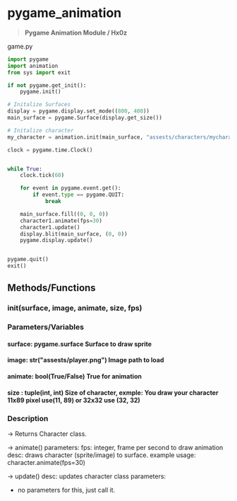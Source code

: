 # pygame_animation

> **Pygame Animation Module / Hx0z**

game.py

```py
import pygame
import animation
from sys import exit

if not pygame.get_init():
    pygame.init()

# Initalize Surfaces
display = pygame.display.set_mode((800, 400))
main_surface = pygame.Surface(display.get_size())

# Initalize character
my_character = animation.init(main_surface, "assests/characters/mycharacter.png", True)

clock = pygame.time.Clock()


while True:
    clock.tick(60)

    for event in pygame.event.get():
        if event.type == pygame.QUIT:
            break

    main_surface.fill((0, 0, 0))
    character1.animate(fps=30)
    character1.update()
    display.blit(main_surface, (0, 0))
    pygame.display.update()


pygame.quit()
exit()
```

## Methods/Functions

### init(surface, image, animate, size, fps)

### Parameters/Variables

#### surface: pygame.surface Surface to draw sprite

#### image: str("assests/player.png")  Image path to load

#### animate:   bool(True/False)           True for animation

#### size   :   tuple(int, int)            Size of character, exmple: You draw your character 11x89 pixel use(11, 89) or 32x32 use (32, 32)

### Description

-> Returns Character class.

-> animate()
parameters:
    fps: integer, frame per second to draw animation
desc: draws character (sprite/image) to surface.
example usage:
    character.animate(fps=30)

-> update()
desc: updates character class
parameters:
* no parameters for this, just call it.
